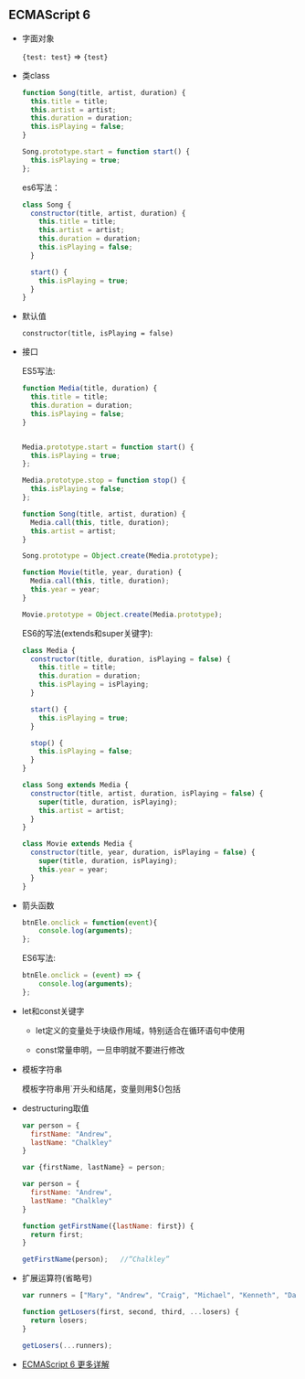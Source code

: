 ## ECMAScript 6

* 字面对象  

  `{test: test}` => `{test}`

* 类class

  ```js
  function Song(title, artist, duration) {
    this.title = title;
    this.artist = artist;
    this.duration = duration;
    this.isPlaying = false;
  }

  Song.prototype.start = function start() {
    this.isPlaying = true;
  };
  ```

  es6写法：

  ```js
  class Song {
    constructor(title, artist, duration) {
      this.title = title;
      this.artist = artist;
      this.duration = duration;
      this.isPlaying = false;
    }

    start() {
      this.isPlaying = true;
    }
  }
  ```

* 默认值

  `constructor(title, isPlaying = false)`

* 接口

  ES5写法:

  ```js
  function Media(title, duration) {
    this.title = title;
    this.duration = duration;
    this.isPlaying = false;
  }


  Media.prototype.start = function start() {
    this.isPlaying = true;
  };

  Media.prototype.stop = function stop() {
    this.isPlaying = false;
  };

  function Song(title, artist, duration) {
    Media.call(this, title, duration);
    this.artist = artist;
  }

  Song.prototype = Object.create(Media.prototype);

  function Movie(title, year, duration) {
    Media.call(this, title, duration);
    this.year = year;
  }

  Movie.prototype = Object.create(Media.prototype);
  ```

  ES6的写法(extends和super关键字):

  ```js
  class Media {
    constructor(title, duration, isPlaying = false) {
      this.title = title;
      this.duration = duration;
      this.isPlaying = isPlaying;
    }

    start() {
      this.isPlaying = true;
    }

    stop() {
      this.isPlaying = false;
    }
  }

  class Song extends Media {
    constructor(title, artist, duration, isPlaying = false) {
      super(title, duration, isPlaying);
      this.artist = artist;
    }
  }

  class Movie extends Media {
    constructor(title, year, duration, isPlaying = false) {
      super(title, duration, isPlaying);
      this.year = year;
    }
  }
  ```

* 箭头函数

  ```js
  btnEle.onclick = function(event){
      console.log(arguments);
  };
  ```

  ES6写法:

  ```js
  btnEle.onclick = (event) => {
      console.log(arguments);
  };
  ```

* let和const关键字

  - let定义的变量处于块级作用域，特别适合在循环语句中使用  

  - const常量申明，一旦申明就不要进行修改

* 模板字符串

  模板字符串用\`开头和结尾，变量则用${}包括

* destructuring取值

  ```js
  var person = {
    firstName: "Andrew",
    lastName: "Chalkley"
  }

  var {firstName, lastName} = person;
  ```

  ```js
  var person = {
    firstName: "Andrew",
    lastName: "Chalkley"
  }

  function getFirstName({lastName: first}) {
    return first;
  }

  getFirstName(person);   //“Chalkley”
  ```

* 扩展运算符(省略号)

  ```js
  var runners = ["Mary", "Andrew", "Craig", "Michael", "Kenneth", "Dave"];

  function getLosers(first, second, third, ...losers) {
    return losers;
  }

  getLosers(...runners);
  ```

* [ECMAScript 6 更多详解](./ES6)